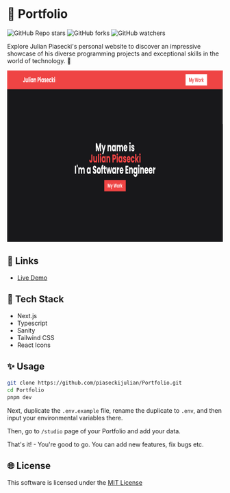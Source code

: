 # 🚀 Portfolio

![GitHub Repo stars](https://img.shields.io/github/stars/piaseckijulian/Portfolio?style=for-the-badge)
![GitHub forks](https://img.shields.io/github/forks/piaseckijulian/Portfolio?style=for-the-badge)
![GitHub watchers](https://img.shields.io/github/watchers/piaseckijulian/Portfolio?style=for-the-badge)

Explore Julian Piasecki's personal website to discover an impressive showcase of his diverse programming projects and exceptional skills in the world of technology. 🚀

<img src="./public/thumbnail.png" alt="Image of Portfolio" width="800" height="400" />

## 🔗 Links

- [Live Demo](https://julian-portfolio.vercel.app)

## 📐 Tech Stack

- Next.js
- Typescript
- Sanity
- Tailwind CSS
- React Icons

## ✨ Usage

```bash
git clone https://github.com/piaseckijulian/Portfolio.git
cd Portfolio
pnpm dev
```

Next, duplicate the `.env.example` file, rename the duplicate to `.env`, and then input your environmental variables there.

Then, go to `/studio` page of your Portfolio and add your data.

That's it! - You're good to go. You can add new features, fix bugs etc.

## 🌐 License

This software is licensed under the [MIT License](https://github.com/piaseckijulian/Portfolio/blob/main/LICENSE)
